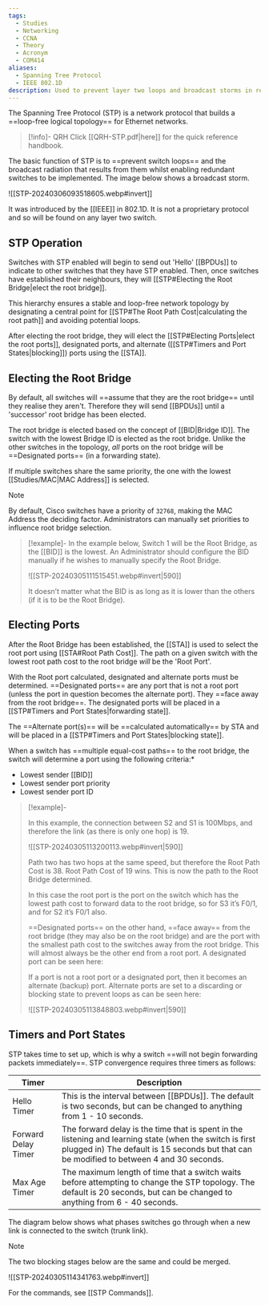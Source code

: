 ```yaml
---
tags:
  - Studies
  - Networking
  - CCNA
  - Theory
  - Acronym
  - COM414
aliases:
  - Spanning Tree Protocol
  - IEEE 802.1D
description: Used to prevent layer two loops and broadcast storms in redundant layer two networks.
---
```

The Spanning Tree Protocol (STP) is a network protocol that builds a ==loop-free logical topology== for Ethernet networks. 

> [!info]- QRH
> Click [[QRH-STP.pdf|here]] for the quick reference handbook.

The basic function of STP is to ==prevent switch loops== and the broadcast radiation that results from them whilst enabling redundant switches to be implemented. The image below shows a broadcast storm.

![[STP-20240306093518605.webp#invert]]

It was introduced by the [[IEEE]] in 802.1D. It is not a proprietary protocol and so will be found on any layer two switch.

## STP Operation

Switches with STP enabled will begin to send out 'Hello' [[BPDUs]] to indicate to other switches that they have STP enabled. Then, once switches have established their neighbours, they will [[STP#Electing the Root Bridge|elect the root bridge]]. 

This hierarchy ensures a stable and loop-free network topology by designating a central point for [[STP#The Root Path Cost|calculating the root path]] and avoiding potential loops.

After electing the root bridge, they will elect the [[STP#Electing Ports|elect the root ports]], designated ports, and alternate ([[STP#Timers and Port States|blocking]]) ports using the [[STA]].

## Electing the Root Bridge

By default, all switches will ==assume that they are the root bridge== until they realise they aren't. Therefore they will send [[BPDUs]] until a 'successor' root bridge has been elected.

The root bridge is elected based on the concept of [[BID|Bridge ID]]. The switch with the lowest Bridge ID is elected as the root bridge. Unlike the other switches in the topology, *all* ports on the root bridge will be ==Designated ports== (in a forwarding state).

If multiple switches share the same priority, the one with the lowest [[Studies/MAC|MAC Address]] is selected. 

> [!note]
> By default, Cisco switches have a priority of `32768`, making the MAC Address the deciding factor. Administrators can manually set priorities to influence root bridge selection.

> [!example]-
> In the example below, Switch 1 will be the Root Bridge, as the [[BID]] is the lowest. An Administrator should configure the BID manually if he wishes to manually specify the Root Bridge. 
> 
> ![[STP-20240305111515451.webp#invert|590]]
> 
> It doesn’t matter what the BID is as long as it is lower than the others (if it is to be the Root Bridge).


## Electing Ports

After the Root Bridge has been established, the [[STA]] is used to select the root port using [[STA#Root Path Cost]]. The path on a given switch with the lowest root path cost to the root bridge *will* be the 'Root Port'.

With the Root port calculated, designated and alternate ports must be determined. ==Designated ports== are any port that is not a root port (unless the port in question becomes the alternate port). They ==face away from the root bridge==. The designated ports will be placed in a [[STP#Timers and Port States|forwarding state]].

The ==Alternate port(s)== will be ==calculated automatically== by STA and will be placed in a [[STP#Timers and Port States|blocking state]].

When a switch has ==multiple equal-cost paths== to the root bridge, the switch will determine a port using the following criteria:*

- Lowest sender [[BID]]
- Lowest sender port priority
- Lowest sender port ID

> [!example]-
> 
> In this example, the connection between S2 and S1 is 100Mbps, and therefore the link (as there is only one hop) is 19. 
> 
> ![[STP-20240305113200113.webp#invert|590]]
> 
> Path two has two hops at the same speed, but therefore the Root Path Cost is 38. Root Path Cost of 19 wins. This is now the path to the Root Bridge determined.
> 
> In this case the root port is the port on the switch which has the lowest path cost to forward data to the root bridge, so for S3 it’s F0/1, and for S2 it’s F0/1 also.
> 
> ==Designated ports== on the other hand, ==face away== from the root bridge (they may also be on the root bridge) and are the port with the smallest path cost to the switches away from the root bridge. This will almost always be the other end from a root port. A designated port can be seen here:
> 
> If a port is not a root port or a designated port, then it becomes an alternate (backup) port. Alternate ports are set to a discarding or blocking state to prevent loops as can be seen here:
> 
> ![[STP-20240305113848803.webp#invert|590]]

## Timers and Port States

STP takes time to set up, which is why a switch ==will not begin forwarding packets immediately==. STP convergence requires three timers as follows:

| Timer               | Description                                                                                                                                                                                           |
| ------------------- | ----------------------------------------------------------------------------------------------------------------------------------------------------------------------------------------------------- |
| Hello Timer         | This is the interval between [[BPDUs]]. The default is two seconds, but can be changed to anything from 1 - 10 seconds.                                                                               |
| Forward Delay Timer | The forward delay is the time that is spent in the listening and learning state (when the switch is first plugged in) The default is 15 seconds but that can be modified to between 4 and 30 seconds. |
| Max Age Timer       | The maximum length of time that a switch waits before attempting to change the STP topology. The default is 20 seconds, but can be changed to anything from 6 - 40 seconds.                           |
The diagram below shows what phases switches go through when a new link is connected to the switch (trunk link). 

> [!note]
> The two blocking stages below are the same and could be merged.

![[STP-20240305114341763.webp#invert]]

For the commands, see [[STP Commands]].